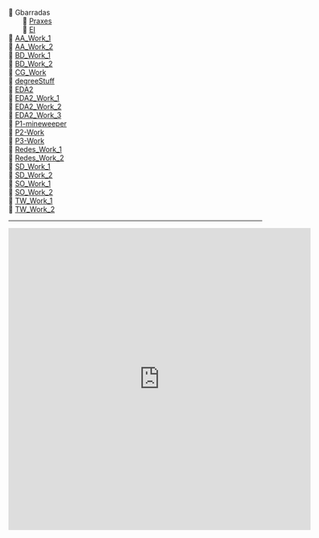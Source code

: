 📂 Gbarradas   
&emsp;&emsp;📂 [Praxes](UE/Praxes)   
&emsp;&emsp;📂 [EI](UE/EI)  
📂 [AA_Work_1](AA_Work_1)  
📂 [AA_Work_2](AA_Work_)  
📂 [BD_Work_1](BD_Work_1)  
📂 [BD_Work_2](BD_Work_2)    
📂 [CG_Work](CG-Work/)  
📂 [degreeStuff](degreeStuff)  
📂 [EDA2](EDA2)  
📂 [EDA2_Work_1](EDA2_Work_1)  
📂 [EDA2_Work_2](EDA2_Work_2)  
📂 [EDA2_Work_3](EDA2_Work_3)  
📂 [P1-mineweeper](P1-mineweeper)    
📂 [P2-Work](P2-Work)  
📂 [P3-Work](P3-Work)  
📂 [Redes_Work_1](Redes_Work_1)  
📂 [Redes_Work_2](Redes_Work_2)  
📂 [SD_Work_1](SD_Work_1)   
📂 [SD_Work_2](SD_Work_2)  
📂 [SO_Work_1](SO_Work_1)   
📂 [SO_Work_2](SO_Work_2)   
📂 [TW_Work_1](TW_Work_1)  
📂 [TW_Work_2](TW_Work_2)  


---

<iframe width="600" height="600" src="https://ionicabizau.github.io/github-profile-languages/api.html?Gbarradas" frameborder="0"></iframe>



